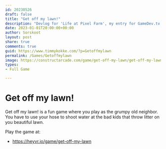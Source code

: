 ```yaml
---
id: 20230526
draft: false
title: "Get off my lawn!"
description: "Devlog for 'Life at Pixel Farm', my entry for GameDev.tv Game Jam"
date: 2023-01-01T20:00:00+00:00
author: Sorskoot
layout: post
share: true
comments: true
guid: https://www.timmykokke.com/?p=Getoffmylawn
permalink: /Games/Getoffmylawn
image: https://constructarcade.com/game/get-off-my-lawn/get-off-my-lawn.webp
types: 
- Full Game

---
```


# Get off my lawn!
Get off my lawn! is a fun game where you play as the grumpy old neighbor. You have to use your hose to shoot water at the bad kids that throw litter on you beautiful lawn. 

Play the game at: 
- https://heyvr.io/game/get-off-my-lawn
